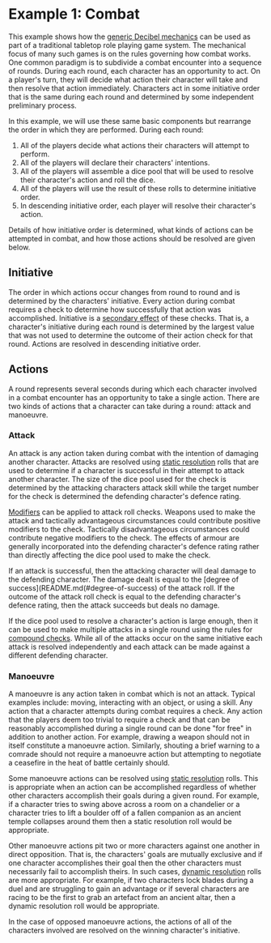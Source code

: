 # Example 1: Combat
This example shows how the
[generic Decibel mechanics](README.md)
can be used as part of a traditional tabletop role playing game system.
The mechanical focus of many such games is on the rules governing how combat works.
One common paradigm is to subdivide a combat encounter into a sequence of rounds.
During each round, each character has an opportunity to act.  On a player's turn, they
will decide what action their character will take and then resolve that action
immediately. Characters act in some initiative order that is the same
during each round and determined by some independent preliminary process.

In this example, we will use these same basic components but rearrange the order in
which they are performed. During each round:
  1. All of the players decide what actions their characters will attempt to perform.
  2. All of the players will declare their characters' intentions.
  3. All of the players will assemble a dice pool that will be used to resolve their
     character's action and roll the dice.
  4. All of the players will use the result of these rolls to determine initiative order.
  5. In descending initiative order, each player will resolve their character's action.  

Details of how initiative order is determined, what kinds of actions can be attempted
in combat, and how those actions should be resolved are given below.   

## Initiative
The order in which actions occur changes from round to round and is determined by the
characters' initiative. Every action during combat requires a check to determine how
successfully that action was accomplished. Initiative is a
[secondary effect](README.md#secondary-effects)
of these checks. That is, a character's initiative during each round is determined by
the largest value that was not used to determine the outcome of their action check for
that round. Actions are resolved in descending initiative order.

## Actions
A round represents several seconds during which each character involved in a combat
encounter has an opportunity to take a single action. There are two kinds of actions
that a character can take during a round: attack and manoeuvre.

### Attack
An attack is any action taken during combat with the intention of damaging another
character. Attacks are resolved using
[static resolution](README.md#static-resolution)
rolls that are used to determine if a character is successful in their attempt to
attack another character.  The size of the dice pool used for the check is determined
by the attacking characters attack skill while the target number for the check is
determined the defending character's defence rating.

[Modifiers](README.md#modifiers)
can be applied to attack roll checks.  Weapons used to make the attack and
tactically advantageous circumstances could contribute positive modifiers to the check.
Tactically disadvantageous circumstances could contribute negative modifiers to the
check. The effects of armour are generally incorporated into the defending character's
defence rating rather than directly affecting the dice pool used to make the check.

If an attack is successful, then the attacking character will deal damage to the
defending character.  The damage dealt is equal to the
[degree of success](README.md(#degree-of-success)
of the attack roll. If the outcome of the attack roll check is equal to the defending
character's defence rating, then the attack succeeds but deals no damage.

If the dice pool used to resolve a character's action is large enough, then it can be
used to make multiple attacks in a single round using the rules for
[compound checks](README.md#compound-checks).
While all of the attacks occur on the same initiative each attack is resolved
independently and each attack can be made against a different defending character.

### Manoeuvre
A manoeuvre is any action taken in combat which is not an attack. Typical examples
include: moving, interacting with an object, or using a skill.  Any action that a
character attempts during combat requires a check. Any action that the players deem too
trivial to require a check and that can be reasonably accomplished during a single round
can be done "for free" in addition to another action. For example, drawing a weapon
should not in itself constitute a manoeuvre action.  Similarly, shouting a brief warning
to a comrade should not require a manoeuvre action but attempting to negotiate a
ceasefire in the heat of battle certainly should.

Some manoeuvre actions can be resolved using
[static resolution](README.md#static-resolution)
rolls. This is appropriate when an action can be accomplished regardless of whether
other characters accomplish their goals during a given round.  For example, if a character
tries to swing above across a room on a chandelier or a character tries to lift a boulder
off of a fallen companion as an ancient temple collapses around them then a static
resolution roll would be appropriate.

Other manoeuvre actions pit two or more characters against one another in direct
opposition. That is, the characters' goals are mutually exclusive and if one character
accomplishes their goal then the other characters must necessarily fail to accomplish
theirs. In such cases,
[dynamic resolution](README.md#dynamic-resolution)
rolls are more appropriate. For example, if two characters lock blades during a duel
and are struggling to gain an advantage or if several characters are racing to be the
first to grab an artefact from an ancient altar, then a dynamic resolution roll would
be appropriate.  

In the case of opposed manoeuvre actions, the actions of all of the characters involved
are resolved on the winning character's initiative.  

